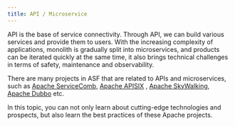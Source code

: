 ```yaml
---
title: API / Microservice
---
```

API is the base of service connectivity. Through API, we can build various services and provide them to users. With the increasing complexity of applications, monolith is gradually split into microservices, and products can be iterated quickly at the same time, it also brings technical challenges in terms of safety, maintenance and observability.

There are many projects in ASF that are related to APIs and microservices, such as [Apache ServiceComb](https://servicecomb.apache.org/), [Apache APISIX](https://apisix.apache.org/) , [Apache SkyWalking](https://skywalking.apache.org/), [Apache Dubbo](https://dubbo.apache.org/) etc.

In this topic, you can not only learn about cutting-edge technologies and prospects, but also learn the best practices of these Apache projects.
